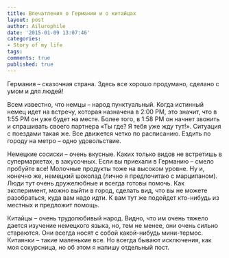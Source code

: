```yaml
---
title: Впечатления о Германии и о китайцах
layout: post
author: Ailurophile
date: '2015-01-09 13:07:46'
categories:
- Story of my life
tags:
comments: true
published: true
---
```


Германия – сказочная страна. Здесь все хорошо продумано, сделано с умом и для людей! 
<!--more-->

Всем известно, что немцы – народ пунктуальный. Когда истинный немец идет на встречу, которая назначена в 2:00 РМ, это значит, что в 1:55 РМ он уже будет на месте. Более того, в 1:58 РМ он начнет звонить и спрашивать своего партнера «Ты где? Я тебя уже жду тут!». Ситуация с поездами такая же. Все движется четко по расписанию. Ездить по городу на метро – одно удовольствие.

Немецкие сосиски – очень вкусные. Каких только видов не встретишь в супермаркетах, в закусочных. Если вы приехали в Германию – смело пробуйте все! Молочные продукты тоже на высоком уровне. Ну и, конечно же, немецкий шоколад (лично я предпочитаю с марципаном).
Люди тут очень дружелюбные и всегда готовы помочь. Как эксперимент, можно выйти в город, сделать вид, что вы не можете разобраться, куда вам надо идти. К вам тут же подойдет кто-нибудь из местных и предложит помощь.

Китайцы – очень трудолюбивый народ. Видно, что им очень тяжело дается изучение немецкого языка, но, тем не менее, они очень сильно стараются. Они всегда носят с собой какой-нибудь мини-термос. Китаянки – такие маленькие все. Но всегда бывают исключения, как моя сокурсница, но об этом я напишу отдельный пост.

